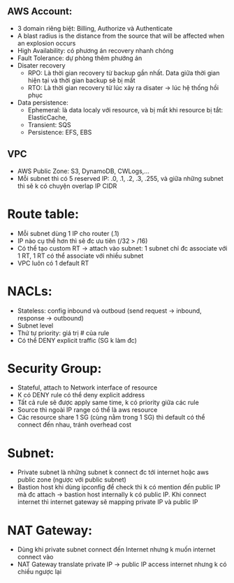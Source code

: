  ## AWS Account:
 
  - 3 domain riêng biệt: Billing, Authorize và Authenticate
  - A blast radius is the distance from the source that will be affected when an explosion occurs
  - High Availability: có phương án recovery nhanh chóng
  - Fault Tolerance: dự phòng thêm phướng án
  - Disater recovery
    - RPO: Là thời gian recovery từ backup gần nhất. Data giữa thời gian hiện tại và thời gian backup sẽ bị mất
    - RTO: Là thời gian recovery từ lúc xảy ra disater -> lúc hệ thống hồi phục
  - Data persistence:
    - Ephemeral: là data localy với resource, và bị mất khi resource bị tắt: ElasticCache, 
    - Transient: SQS
    - Persistence: EFS, EBS
    
## VPC
 - AWS Public Zone: S3, DynamoDB, CWLogs,...
 - Mỗi subnet thì có 5 reserved IP: .0, .1, .2, .3, .255, và giữa những subnet thì sẽ k có chuyện overlap IP CIDR

# Route table:
 - Mỗi subnet dùng 1 IP cho router (.1)
 - IP nào cụ thể hơn thì sẽ đc ưu tiên (/32 > /16)
 - Có thể tạo custom RT -> attach vào subnet: 1 subnet chỉ đc associate với 1 RT, 1 RT có thể associate với nhiều subnet
 - VPC luôn có 1 default RT
 
 # NACLs:
  - Stateless: config inbound và outboud (send request -> inbound, response -> outbound)
  - Subnet level
  - Thứ tự priority: giá trị # của rule
  - Có thể DENY explicit traffic (SG k làm đc)
  
# Security Group:
  - Stateful, attach to Network interface of resource
  - K có DENY rule có thể deny explicit address
  - Tất cả rule sẽ được apply same time, k có priority giữa các rule
  - Source thì ngoài IP range có thể là aws resource
  - Các resource share 1 SG (cùng nằm trong 1 SG) thì default có thể connect đến nhau, tránh overhead cost
  
# Subnet:
  - Private subnet là những subnet k connect đc tới internet hoặc aws public zone (ngược với public subnet)
  - Bastion host khi dùng ipconfig để check thì k có mention đến public IP mà đc attach -> bastion host internally k có public IP. Khi connect internet thì internet gateway sẽ mapping private IP và public IP

# NAT Gateway:
  - Dùng khi private subnet connect đến Internet nhưng k muốn internet connect vào
  - NAT Gateway translate private IP -> public IP access internet nhưng k có chiều ngược lại
  
